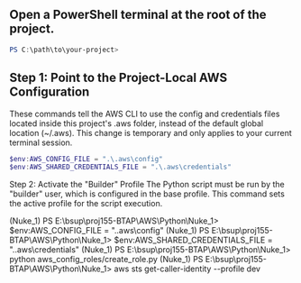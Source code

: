 
## Open a PowerShell terminal at the root of the project.

```Powershell
PS C:\path\to\your-project>
```

## Step 1: Point to the Project-Local AWS Configuration
These commands tell the AWS CLI to use the config and credentials files located inside this project's .aws folder, instead of the default global location (~/.aws). This change is temporary and only applies to your current terminal session.

```Powershell
$env:AWS_CONFIG_FILE = ".\.aws\config"
$env:AWS_SHARED_CREDENTIALS_FILE = ".\.aws\credentials"
```

Step 2: Activate the "Builder" Profile
The Python script must be run by the "builder" user, which is configured in the base profile. This command sets the active profile for the script execution.



(Nuke_1) PS E:\bsup\proj155-BTAP\AWS\Python\Nuke_1> $env:AWS_CONFIG_FILE = ".\.aws\config"
(Nuke_1) PS E:\bsup\proj155-BTAP\AWS\Python\Nuke_1> $env:AWS_SHARED_CREDENTIALS_FILE = ".\.aws\credentials"
(Nuke_1) PS E:\bsup\proj155-BTAP\AWS\Python\Nuke_1> python aws_config_roles/create_role.py
(Nuke_1) PS E:\bsup\proj155-BTAP\AWS\Python\Nuke_1> aws sts get-caller-identity --profile dev
